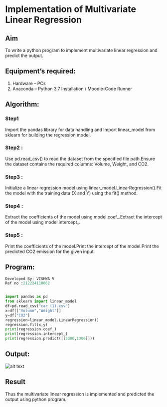 # Implementation of Multivariate Linear Regression
## Aim
To write a python program to implement multivariate linear regression and predict the output.
## Equipment’s required:
1.	Hardware – PCs
2.	Anaconda – Python 3.7 Installation / Moodle-Code Runner
## Algorithm:
### Step1
Import the pandas library for data handling and Import linear_model from sklearn for building the regression model.
### Step2 :
 Use pd.read_csv() to read the dataset from the specified file path.Ensure the dataset contains the required columns: Volume, Weight, and CO2.
### Step3 :
 Initialize a linear regression model using linear_model.LinearRegression().Fit the model with the training data (X and Y) using the fit() method.
### Step4 :
Extract the coefficients of the model using model.coef_.Extract the intercept of the model using model.intercept_.
### Step5 :
 Print the coefficients of the model.Print the intercept of the model.Print the predicted CO2 emission for the given input.

## Program:
```python
Developed By: VISHWA V
Ref no :212224110062


import pandas as pd
from sklearn import linear_model
df=pd.read_csv("car (1).csv")
x=df[["Volume","Weight"]]
y=df["CO2"]
regression=linear_model.LinearRegression()
regression.fit(x,y)
print(regression.coef_)
print(regression.intercept_)
print(regression.predict([[3300,1300]]))

```
## Output:

![alt text](<Screenshot 2025-05-22 091019.png>)
## Result
Thus the multivariate linear regression is implemented and predicted the output using python program.
